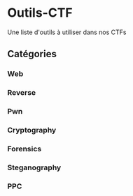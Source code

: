 # Outils-CTF
Une liste d'outils à utiliser dans nos CTFs

## Catégories
### Web
### Reverse
### Pwn
### Cryptography
### Forensics
### Steganography
### PPC
